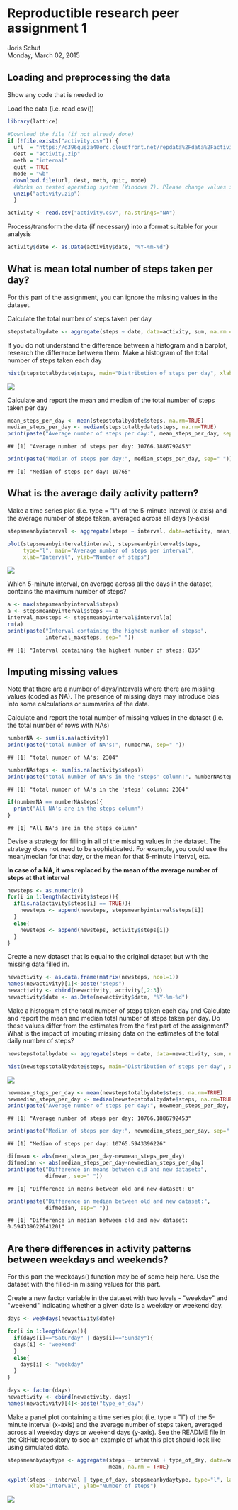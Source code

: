 # Reproductible research peer assignment 1
Joris Schut  
Monday, March 02, 2015  

## Loading and preprocessing the data

Show any code that is needed to

Load the data (i.e. read.csv())

```r
library(lattice)

#Download the file (if not already done)
if (!file.exists("activity.csv")) {
  url  = "https://d396qusza40orc.cloudfront.net/repdata%2Fdata%2Factivity.zip"
  dest = "activity.zip"
  meth = "internal"
  quit = TRUE
  mode = "wb"
  download.file(url, dest, meth, quit, mode)
  #Works on tested operating system (Windows 7). Please change values if needed.
  unzip("activity.zip")
  }  

activity <- read.csv("activity.csv", na.strings="NA")
```

Process/transform the data (if necessary) into a format suitable for your analysis

```r
activity$date <- as.Date(activity$date, "%Y-%m-%d")
```

## What is mean total number of steps taken per day?

For this part of the assignment, you can ignore the missing values in the dataset.

Calculate the total number of steps taken per day

```r
stepstotalbydate <- aggregate(steps ~ date, data=activity, sum, na.rm = TRUE)
```

If you do not understand the difference between a histogram and a barplot, research the difference between them. Make a histogram of the total number of steps taken each day

```r
hist(stepstotalbydate$steps, main="Distribution of steps per day", xlab="Steps per day")
```

![](Peer_assignment_1_files/figure-html/unnamed-chunk-4-1.png) 

Calculate and report the mean and median of the total number of steps taken per day

```r
mean_steps_per_day <- mean(stepstotalbydate$steps, na.rm=TRUE)
median_steps_per_day <- median(stepstotalbydate$steps, na.rm=TRUE)
print(paste("Average number of steps per day:", mean_steps_per_day, sep=" "))
```

```
## [1] "Average number of steps per day: 10766.1886792453"
```

```r
print(paste("Median of steps per day:", median_steps_per_day, sep=" "))
```

```
## [1] "Median of steps per day: 10765"
```

## What is the average daily activity pattern?

Make a time series plot (i.e. type = "l") of the 5-minute interval (x-axis) and the average number of steps taken, averaged across all days (y-axis)

```r
stepsmeanbyinterval <- aggregate(steps ~ interval, data=activity, mean, na.rm = TRUE)

plot(stepsmeanbyinterval$interval, stepsmeanbyinterval$steps,
     type="l", main="Average number of steps per interval",
     xlab="Interval", ylab="Number of steps")
```

![](Peer_assignment_1_files/figure-html/unnamed-chunk-6-1.png) 

Which 5-minute interval, on average across all the days in the dataset, contains the maximum number of steps?

```r
a <- max(stepsmeanbyinterval$steps)
a <- stepsmeanbyinterval$steps == a
interval_maxsteps <- stepsmeanbyinterval$interval[a]
rm(a)
print(paste("Interval containing the highest number of steps:",
            interval_maxsteps, sep=" "))
```

```
## [1] "Interval containing the highest number of steps: 835"
```

## Imputing missing values

Note that there are a number of days/intervals where there are missing values (coded as NA). The presence of missing days may introduce bias into some calculations or summaries of the data.

Calculate and report the total number of missing values in the dataset (i.e. the total number of rows with NAs)

```r
numberNA <- sum(is.na(activity))
print(paste("total number of NA's:", numberNA, sep=" "))
```

```
## [1] "total number of NA's: 2304"
```

```r
numberNAsteps <- sum(is.na(activity$steps))
print(paste("total number of NA's in the 'steps' column:", numberNAsteps, sep=" "))
```

```
## [1] "total number of NA's in the 'steps' column: 2304"
```

```r
if(numberNA == numberNAsteps){
  print("All NA's are in the steps column")
}
```

```
## [1] "All NA's are in the steps column"
```

Devise a strategy for filling in all of the missing values in the dataset. The strategy does not need to be sophisticated. For example, you could use the mean/median for that day, or the mean for that 5-minute interval, etc.

**In case of a NA, it was replaced by the mean of the average number of steps at that interval**


```r
newsteps <- as.numeric()
for(i in 1:length(activity$steps)){
  if(is.na(activity$steps[i] == TRUE)){
    newsteps <- append(newsteps, stepsmeanbyinterval$steps[i])
  }
  else{
    newsteps <- append(newsteps, activity$steps[i])
  }
}
```

Create a new dataset that is equal to the original dataset but with the missing data filled in.

```r
newactivity <- as.data.frame(matrix(newsteps, ncol=1))
names(newactivity)[1]<-paste("steps")
newactivity <- cbind(newactivity, activity[,2:3])
newactivity$date <- as.Date(newactivity$date, "%Y-%m-%d")
```

Make a histogram of the total number of steps taken each day and Calculate and report the mean and median total number of steps taken per day. Do these values differ from the estimates from the first part of the assignment? What is the impact of imputing missing data on the estimates of the total daily number of steps?

```r
newstepstotalbydate <- aggregate(steps ~ date, data=newactivity, sum, na.rm = TRUE)

hist(newstepstotalbydate$steps, main="Distribution of steps per day", xlab="Steps per day")
```

![](Peer_assignment_1_files/figure-html/unnamed-chunk-11-1.png) 

```r
newmean_steps_per_day <- mean(newstepstotalbydate$steps, na.rm=TRUE)
newmedian_steps_per_day <- median(newstepstotalbydate$steps, na.rm=TRUE)
print(paste("Average number of steps per day:", newmean_steps_per_day, sep=" "))
```

```
## [1] "Average number of steps per day: 10766.1886792453"
```

```r
print(paste("Median of steps per day:", newmedian_steps_per_day, sep=" "))
```

```
## [1] "Median of steps per day: 10765.5943396226"
```

```r
difmean <- abs(mean_steps_per_day-newmean_steps_per_day)
difmedian <- abs(median_steps_per_day-newmedian_steps_per_day)
print(paste("Difference in means between old and new dataset:",
            difmean, sep=" "))
```

```
## [1] "Difference in means between old and new dataset: 0"
```

```r
print(paste("Difference in median between old and new dataset:",
            difmedian, sep=" "))
```

```
## [1] "Difference in median between old and new dataset: 0.594339622641201"
```

## Are there differences in activity patterns between weekdays and weekends?

For this part the weekdays() function may be of some help here. Use the dataset with the filled-in missing values for this part.

Create a new factor variable in the dataset with two levels - "weekday" and "weekend" indicating whether a given date is a weekday or weekend day.

```r
days <- weekdays(newactivity$date)

for(i in 1:length(days)){
  if(days[i]=="Saturday" | days[i]=="Sunday"){
  days[i] <- "weekend"
  }
  else{
    days[i] <- "weekday"
  }
}

days <- factor(days)
newactivity <- cbind(newactivity, days)
names(newactivity)[4]<-paste("type_of_day")
```

Make a panel plot containing a time series plot (i.e. type = "l") of the 5-minute interval (x-axis) and the average number of steps taken, averaged across all weekday days or weekend days (y-axis). See the README file in the GitHub repository to see an example of what this plot should look like using simulated data.

```r
stepsmeanbydaytype <- aggregate(steps ~ interval + type_of_day, data=newactivity,
                                mean, na.rm = TRUE)

xyplot(steps ~ interval | type_of_day, stepsmeanbydaytype, type="l", layout=c(1, 2), 
       xlab="Interval", ylab="Number of steps")
```

![](Peer_assignment_1_files/figure-html/unnamed-chunk-13-1.png) 
